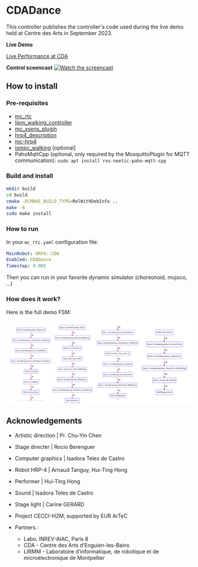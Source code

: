# CDADance

This controller publishes the controller's code used during the live demo held at Centre des Arts in September 2023.

**Live Demo**

[Live Performance at CDA](https://vimeo.com/877916174/549e9e10cb)


**Control sceencast**
[![Watch the screencast](https://img.youtube.com/vi/t7_CbzjKDQg/maxresdefault.jpg)](https://youtu.be/t7_CbzjKDQg)

## How to install

### Pre-requisites

- [mc_rtc](https://github.com/jrl-umi3218/mc_rtc)
- [lipm_walking_controller](https://github.com/jrl-umi3218/lipm_walking_controller)
- [mc_xsens_plugin](https://github.com/arntanguy/mc_xsens_plugin)
- [hrp4_description](https://github.com/isri-aist/hrp4_description)
- [mc-hrp4](https://github.com/isri-aist/mc-hrp4)
- [ismpc_walking]() [optional]
- PahoMqttCpp (optional, only required by the MosquittoPlugin for MQTT communication): `sudo apt install ros-noetic-paho-mqtt-cpp`

### Build and install

```sh
mkdir build
cd build
cmake -DCMAKE_BUILD_TYPE=RelWithDebInfo ..
make -8
sudo make install
```

### How to run

In your `mc_rtc.yaml` configuration file:

```yaml
MainRobot: HRP4::CDA
Enabled: CDADance
Timestep: 0.005
```

Then you can run in your favorite dynamic simulator (choreonoid, mujoco, ...)

### How does it work?

Here is the full demo FSM:

![Full demo FSM](doc/fsm.png)

## Acknowledgements

- Artistic direction | Pr. Chu-Yin Chen
- Stage directer |  Rocio Berenguer
- Computer graphics | Isadora Teles de Castro
- Robot HRP-4 | Arnaud Tanguy, Hui-Ting Hong
- Performer | Hui-Ting Hong
- Sound | Isadora Teles de Castro
- Stage light | Carine GERARD

- Project CECCI-H2M, supported by EUR ArTeC

- Partners :
  - Labo. INREV-AIAC, Paris 8
  - CDA - Centre des Arts d’Enguien-les-Bains
  - LIRMM - Laboratoire d’informatique, de robotique et de microélectronique de Montpellier
